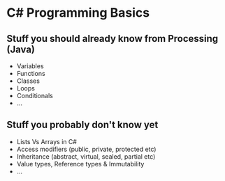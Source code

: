 C# Programming Basics
===

## Stuff you should already know from Processing (Java)
* Variables
* Functions
* Classes
* Loops
* Conditionals
* …

## Stuff you probably don't know yet
* Lists Vs Arrays in C#
* Access modifiers (public, private, protected etc)
* Inheritance (abstract, virtual, sealed, partial etc)
* Value types, Reference types & Immutability
* …
